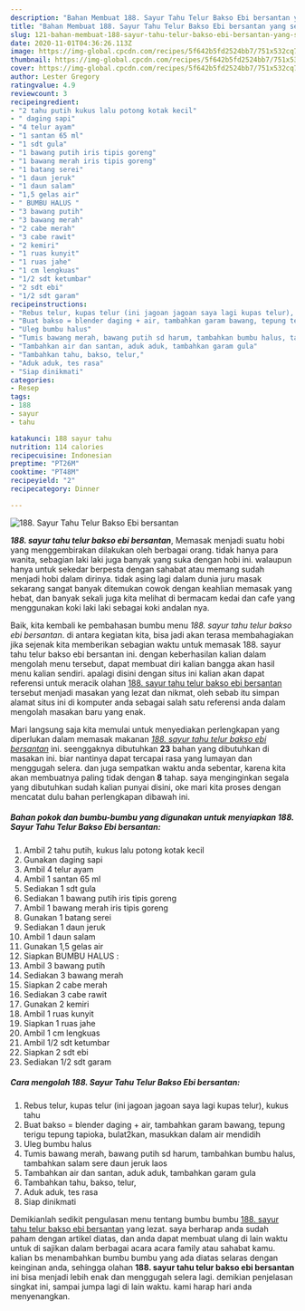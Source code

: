 ```yaml
---
description: "Bahan Membuat 188. Sayur Tahu Telur Bakso Ebi bersantan yang sempurna"
title: "Bahan Membuat 188. Sayur Tahu Telur Bakso Ebi bersantan yang sempurna"
slug: 121-bahan-membuat-188-sayur-tahu-telur-bakso-ebi-bersantan-yang-sempurna
date: 2020-11-01T04:36:26.113Z
image: https://img-global.cpcdn.com/recipes/5f642b5fd2524bb7/751x532cq70/188-sayur-tahu-telur-bakso-ebi-bersantan-foto-resep-utama.jpg
thumbnail: https://img-global.cpcdn.com/recipes/5f642b5fd2524bb7/751x532cq70/188-sayur-tahu-telur-bakso-ebi-bersantan-foto-resep-utama.jpg
cover: https://img-global.cpcdn.com/recipes/5f642b5fd2524bb7/751x532cq70/188-sayur-tahu-telur-bakso-ebi-bersantan-foto-resep-utama.jpg
author: Lester Gregory
ratingvalue: 4.9
reviewcount: 3
recipeingredient:
- "2 tahu putih kukus lalu potong kotak kecil"
- " daging sapi"
- "4 telur ayam"
- "1 santan 65 ml"
- "1 sdt gula"
- "1 bawang putih iris tipis goreng"
- "1 bawang merah iris tipis goreng"
- "1 batang serei"
- "1 daun jeruk"
- "1 daun salam"
- "1,5 gelas air"
- " BUMBU HALUS "
- "3 bawang putih"
- "3 bawang merah"
- "2 cabe merah"
- "3 cabe rawit"
- "2 kemiri"
- "1 ruas kunyit"
- "1 ruas jahe"
- "1 cm lengkuas"
- "1/2 sdt ketumbar"
- "2 sdt ebi"
- "1/2 sdt garam"
recipeinstructions:
- "Rebus telur, kupas telur (ini jagoan jagoan saya lagi kupas telur), kukus tahu"
- "Buat bakso = blender daging + air, tambahkan garam bawang, tepung terigu tepung tapioka, bulat2kan, masukkan dalam air mendidih"
- "Uleg bumbu halus"
- "Tumis bawang merah, bawang putih sd harum, tambahkan bumbu halus, tambahkan salam sere daun jeruk laos"
- "Tambahkan air dan santan, aduk aduk, tambahkan garam gula"
- "Tambahkan tahu, bakso, telur,"
- "Aduk aduk, tes rasa"
- "Siap dinikmati"
categories:
- Resep
tags:
- 188
- sayur
- tahu

katakunci: 188 sayur tahu 
nutrition: 114 calories
recipecuisine: Indonesian
preptime: "PT26M"
cooktime: "PT48M"
recipeyield: "2"
recipecategory: Dinner

---
```



![188. Sayur Tahu Telur Bakso Ebi bersantan](https://img-global.cpcdn.com/recipes/5f642b5fd2524bb7/751x532cq70/188-sayur-tahu-telur-bakso-ebi-bersantan-foto-resep-utama.jpg)

<b><i>188. sayur tahu telur bakso ebi bersantan</i></b>, Memasak menjadi suatu hobi yang menggembirakan dilakukan oleh berbagai orang. tidak hanya para wanita, sebagian laki laki juga banyak yang suka dengan hobi ini. walaupun hanya untuk sekedar berpesta dengan sahabat atau memang sudah menjadi hobi dalam dirinya. tidak asing lagi dalam dunia juru masak sekarang sangat banyak ditemukan cowok dengan keahlian memasak yang hebat, dan banyak sekali juga kita melihat di bermacam kedai dan cafe yang menggunakan koki laki laki sebagai koki andalan nya.

Baik, kita kembali ke pembahasan bumbu menu <i>188. sayur tahu telur bakso ebi bersantan</i>. di antara kegiatan kita, bisa jadi akan terasa membahagiakan jika sejenak kita memberikan sebagian waktu untuk memasak 188. sayur tahu telur bakso ebi bersantan ini. dengan keberhasilan kalian dalam mengolah menu tersebut, dapat membuat diri kalian bangga akan hasil menu kalian sendiri. apalagi disini dengan situs ini kalian akan dapat referensi untuk meracik olahan <u>188. sayur tahu telur bakso ebi bersantan</u> tersebut menjadi masakan yang lezat dan nikmat, oleh sebab itu simpan alamat situs ini di komputer anda sebagai salah satu referensi anda dalam mengolah masakan baru yang enak.




Mari langsung saja kita memulai untuk menyediakan perlengkapan yang diperlukan dalam memasak makanan <u><i>188. sayur tahu telur bakso ebi bersantan</i></u> ini. seenggaknya dibutuhkan <b>23</b> bahan yang dibutuhkan di masakan ini. biar nantinya dapat tercapai rasa yang lumayan dan menggugah selera. dan juga sempatkan waktu anda sebentar, karena kita akan membuatnya paling tidak dengan <b>8</b> tahap. saya menginginkan segala yang dibutuhkan sudah kalian punyai disini, oke mari kita proses dengan mencatat dulu bahan perlengkapan dibawah ini.

<!--inarticleads1-->

##### Bahan pokok dan bumbu-bumbu yang digunakan untuk menyiapkan 188. Sayur Tahu Telur Bakso Ebi bersantan:

1. Ambil 2 tahu putih, kukus lalu potong kotak kecil
1. Gunakan  daging sapi
1. Ambil 4 telur ayam
1. Ambil 1 santan 65 ml
1. Sediakan 1 sdt gula
1. Sediakan 1 bawang putih iris tipis goreng
1. Ambil 1 bawang merah iris tipis goreng
1. Gunakan 1 batang serei
1. Sediakan 1 daun jeruk
1. Ambil 1 daun salam
1. Gunakan 1,5 gelas air
1. Siapkan  BUMBU HALUS :
1. Ambil 3 bawang putih
1. Sediakan 3 bawang merah
1. Siapkan 2 cabe merah
1. Sediakan 3 cabe rawit
1. Gunakan 2 kemiri
1. Ambil 1 ruas kunyit
1. Siapkan 1 ruas jahe
1. Ambil 1 cm lengkuas
1. Ambil 1/2 sdt ketumbar
1. Siapkan 2 sdt ebi
1. Sediakan 1/2 sdt garam




<!--inarticleads2-->

##### Cara mengolah 188. Sayur Tahu Telur Bakso Ebi bersantan:

1. Rebus telur, kupas telur (ini jagoan jagoan saya lagi kupas telur), kukus tahu
1. Buat bakso = blender daging + air, tambahkan garam bawang, tepung terigu tepung tapioka, bulat2kan, masukkan dalam air mendidih
1. Uleg bumbu halus
1. Tumis bawang merah, bawang putih sd harum, tambahkan bumbu halus, tambahkan salam sere daun jeruk laos
1. Tambahkan air dan santan, aduk aduk, tambahkan garam gula
1. Tambahkan tahu, bakso, telur,
1. Aduk aduk, tes rasa
1. Siap dinikmati




Demikianlah sedikit pengulasan menu tentang bumbu bumbu <u>188. sayur tahu telur bakso ebi bersantan</u> yang lezat. saya berharap anda sudah paham dengan artikel diatas, dan anda dapat membuat ulang di lain waktu untuk di sajikan dalam berbagai acara acara family atau sahabat kamu. kalian bs menambahkan bumbu bumbu yang ada diatas selaras dengan keinginan anda, sehingga olahan <b>188. sayur tahu telur bakso ebi bersantan</b> ini bisa menjadi lebih enak dan menggugah selera lagi. demikian penjelasan singkat ini, sampai jumpa lagi di lain waktu. kami harap hari anda menyenangkan.
